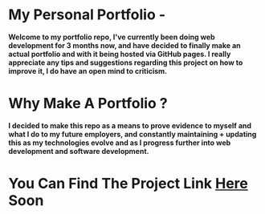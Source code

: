# My Personal Portfolio -
**Welcome to my portfolio repo, I've currently been doing web development for 3 months now, and have decided to finally make an actual portfolio and with it being hosted via GitHub pages. I really appreciate any tips and suggestions regarding this project on how to improve it, I do have an open mind to criticism.**

# Why Make A Portfolio ?
**I decided to make this repo as a means to prove evidence to myself and what I do to my future employers, and constantly maintaining + updating this as my technologies evolve and as I progress further into web development and software development.**

# You Can Find The Project Link [Here](#) Soon 
